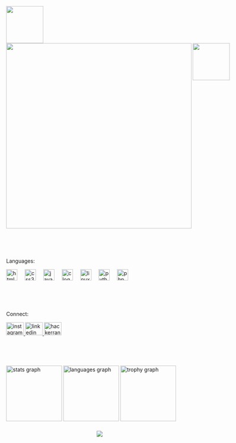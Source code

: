 <div style="width: 100;">
  <img src="https://kaushikghorai.github.io/kaushikghorai/svg/atom.svg" style="width: 100;">
</div>
<img height="500" src="https://kaushikghorai.github.io/kaushikghorai/img/brandname.png" />

<img align="right" height="100" src="https://kaushikghorai.github.io/kaushikghorai/gif/emo.gif" style="position: fixed" />

<br /><br /><br />

<div align="left">
  <p>Languages:</p>
  <img src="https://cdn.jsdelivr.net/gh/devicons/devicon/icons/html5/html5-original.svg" height="30" alt="html5 logo"  />
  <img width="12" />
  <img src="https://cdn.jsdelivr.net/gh/devicons/devicon/icons/css3/css3-original.svg" height="30" alt="css3 logo"  />
  <img width="12" />
  <img src="https://cdn.jsdelivr.net/gh/devicons/devicon/icons/javascript/javascript-original.svg" height="30" alt="javascript logo"  />
  <img width="12" />
  <img src="https://cdn.jsdelivr.net/gh/devicons/devicon/icons/c/c-original.svg" height="30" alt="c logo"  />
  <img width="12" />
  <img src="https://cdn.jsdelivr.net/gh/devicons/devicon/icons/linux/linux-original.svg" height="30" alt="linux logo"  />
  <img width="12" />
  <img src="https://cdn.jsdelivr.net/gh/devicons/devicon/icons/python/python-original.svg" height="30" alt="python logo"  />
  <img width="12" />
  <img src="https://cdn.jsdelivr.net/gh/devicons/devicon/icons/php/php-original.svg" height="30" alt="php logo"  />
</div>


<br /><br /><br />


<div align="left">
  <p>Connect:</p>
  <a href="www.instagram.com/thekaushikghorai" target="_blank">
    <img src="https://raw.githubusercontent.com/maurodesouza/profile-readme-generator/master/src/assets/icons/social/instagram/default.svg" width="47" height="35" alt="instagram logo"  />
  </a>
  <a href="https://www.linkedin.com/in/kaushik-ghorai-614894319/" target="_blank">
    <img src="https://raw.githubusercontent.com/maurodesouza/profile-readme-generator/master/src/assets/icons/social/linkedin/default.svg" width="47" height="35" alt="linkedin logo"  />
  </a>
  <a href="https://www.hackerrank.com/profile/ghoraikaushik1" target="_blank">
    <img src="https://raw.githubusercontent.com/maurodesouza/profile-readme-generator/master/src/assets/icons/social/hackerrank/default.svg" width="47" height="35" alt="hackerrank logo"  />
  </a>
</div>


<br /><br /><br />



<div align="left">
  <img src="https://github-readme-stats.vercel.app/api?username=kaushikghorai&hide_title=false&hide_rank=false&show_icons=true&include_all_commits=true&count_private=false&disable_animations=false&theme=dark&locale=en&hide_border=true" height="150" alt="stats graph"  />
  <img src="https://github-readme-stats.vercel.app/api/top-langs?username=kaushikghorai&locale=en&hide_title=false&layout=compact&card_width=320&langs_count=5&theme=dark&hide_border=false" height="150" alt="languages graph"  />
  <img src="https://github-profile-trophy.vercel.app?username=kaushikghorai&theme=matrix&no-frame=false&no-bg=true" height="150" alt="trophy graph"  />
</div>

###






<div align="center">
  <img src="https://visitor-badge.laobi.icu/badge?page_id=kaushikghorai.kaushikghorai&"  />
</div>

###
